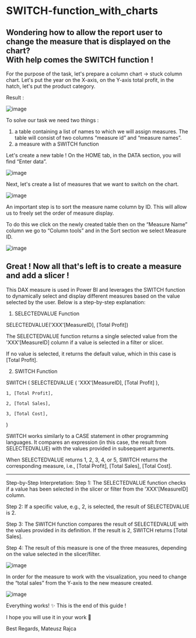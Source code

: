 # SWITCH-function_with_charts
Wondering how to allow the report user to change the measure that is displayed on the chart?  
With help comes the SWITCH function !
-------------------------
For the purpose of the task, let's prepare a column chart -> stuck column chart.
Let's put the year on the X-axis,
on the Y-axis total profit,
in the hatch, let's put the product category.

Result :

![image](https://github.com/user-attachments/assets/68cca2ad-f26d-4219-9ac4-ebe4ba33bb55)


To solve our task we need two things : 
1) a table containing a list of names to which we will assign measures. The table will consist of two columns “measure id” and “measure names”.
2) a measure with a SWITCH function

Let's create a new table !
On the HOME tab, in the DATA section, you will find “Enter data”.

![image](https://github.com/user-attachments/assets/c2ccddff-858b-4ae4-9f5d-4122f5dbec53)

Next, let's create a list of measures that we want to switch on the chart.

![image](https://github.com/user-attachments/assets/ad27359d-448e-46d9-9eca-27e8316e1390)

An important step is to sort the measure name column by ID. 
This will allow us to freely set the order of measure display.

To do this we click on the newly created table then on the “Measure Name” column we go to “Column tools” and in the Sort section we select Measure ID.

![image](https://github.com/user-attachments/assets/f5f1411d-e91c-480d-b12c-19d399a1ce5a)

Great !
Now all that's left is to create a measure and add a slicer !
----------------------------------------
This DAX measure is used in Power BI and leverages the SWITCH function to dynamically select and display different measures based on the value selected by the user. Below is a step-by-step explanation:

1. SELECTEDVALUE Function

SELECTEDVALUE('XXX'[MeasureID], [Total Profit])

The SELECTEDVALUE function returns a single selected value from the 'XXX'[MeasureID] column if a value is selected in a filter or slicer.

If no value is selected, it returns the default value, which in this case is [Total Profit].

2. SWITCH Function

SWITCH (
    SELECTEDVALUE ( 'XXX'[MeasureID], [Total Profit] ),

    1, [Total Profit],

    2, [Total Sales],

    3, [Total Cost],
)

SWITCH works similarly to a CASE statement in other programming languages. It compares an expression (in this case, the result from SELECTEDVALUE) with the values provided in subsequent arguments.

When SELECTEDVALUE returns 1, 2, 3, 4, or 5, SWITCH returns the corresponding measure, i.e., [Total Profit], [Total Sales], [Total Cost].

---------------------------

Step-by-Step Interpretation:
Step 1: The SELECTEDVALUE function checks if a value has been selected in the slicer or filter from the 'XXX'[MeasureID] column.

Step 2: If a specific value, e.g., 2, is selected, the result of SELECTEDVALUE is 2.

Step 3: The SWITCH function compares the result of SELECTEDVALUE with the values provided in its definition. If the result is 2, SWITCH returns [Total Sales].

Step 4: The result of this measure is one of the three measures, depending on the value selected in the slicer/filter.

![image](https://github.com/user-attachments/assets/d53cc180-5449-40a6-b2fb-009acaf1d128)


In order for the measure to work with the visualization, you need to change the “total sales” from the Y-axis to the new measure created.

![image](https://github.com/user-attachments/assets/b9afd4c1-8d05-4d82-921d-c738070b2b8f)



Everything works! ✨ This is the end of this guide !

I hope you will use it in your work 🚀

Best Regards, Mateusz Rajca


